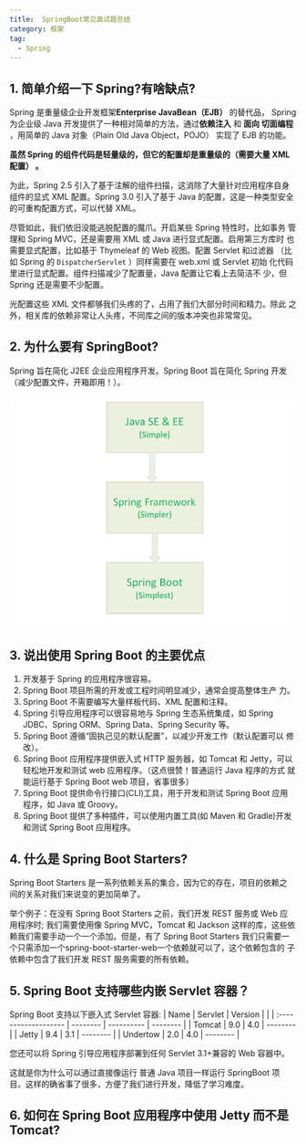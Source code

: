 ```yaml
---
title:  SpringBoot常见面试题总结
category: 框架
tag:
  - Spring
---
```


## 1. 简单介绍⼀下 Spring?有啥缺点?
Spring 是重量级企业开发框架**Enterprise JavaBean（EJB）** 的替代品，
Spring 为企业级 Java 开发提供了⼀种相对简单的⽅法，通过**依赖注⼊** 和 **⾯向
切⾯编程** ，⽤简单的 Java 对象（Plain Old Java Object，POJO） 实现了 EJB
的功能。  

**虽然 Spring 的组件代码是轻量级的，但它的配置却是重量级的（需要⼤量 XML
配置） 。**  

为此，Spring 2.5 引⼊了基于注解的组件扫描，这消除了⼤量针对应⽤程序⾃身
组件的显式 XML 配置。Spring 3.0 引⼊了基于 Java 的配置，这是⼀种类型安全
的可重构配置⽅式，可以代替 XML。  

尽管如此，我们依旧没能逃脱配置的魔⽖。开启某些 Spring 特性时，⽐如事务
管理和 Spring MVC，还是需要⽤ XML 或 Java 进⾏显式配置。启⽤第三⽅库时
也需要显式配置，⽐如基于 Thymeleaf 的 Web 视图。配置 Servlet 和过滤器
（⽐如 Spring 的 `DispatcherServlet` ）同样需要在 web.xml 或 Servlet 初始
化代码⾥进⾏显式配置。组件扫描减少了配置量，Java 配置让它看上去简洁不
少，但 Spring 还是需要不少配置。  

光配置这些 XML ⽂件都够我们头疼的了，占⽤了我们⼤部分时间和精⼒。除此
之外，相关库的依赖⾮常让⼈头疼，不同库之间的版本冲突也⾮常常⻅。

## 2. 为什么要有 SpringBoot?

Spring 旨在简化 J2EE 企业应⽤程序开发。Spring Boot 旨在简化 Spring 开发
（减少配置⽂件，开箱即⽤！）。  

![](./images/spring-boot01.png)  


## 3. 说出使⽤ Spring Boot 的主要优点
1. 开发基于 Spring 的应⽤程序很容易。
2. Spring Boot 项⽬所需的开发或⼯程时间明显减少，通常会提⾼整体⽣产
   ⼒。
3. Spring Boot 不需要编写⼤量样板代码、XML 配置和注释。
4. Spring 引导应⽤程序可以很容易地与 Spring ⽣态系统集成，如 Spring
   JDBC、Spring ORM、Spring Data、Spring Security 等。
5. Spring Boot 遵循“固执⼰⻅的默认配置”，以减少开发⼯作（默认配置可以
   修改）。
6. Spring Boot 应⽤程序提供嵌⼊式 HTTP 服务器，如 Tomcat 和 Jetty，可以
   轻松地开发和测试 web 应⽤程序。（这点很赞！普通运⾏ Java 程序的⽅式
   就能运⾏基于 Spring Boot web 项⽬，省事很多）
7. Spring Boot 提供命令⾏接⼝(CLI)⼯具，⽤于开发和测试 Spring Boot 应⽤
   程序，如 Java 或 Groovy。
8. Spring Boot 提供了多种插件，可以使⽤内置⼯具(如 Maven 和 Gradle)开发
   和测试 Spring Boot 应⽤程序。

## 4. 什么是 Spring Boot Starters?
Spring Boot Starters 是⼀系列依赖关系的集合，因为它的存在，项⽬的依赖之
间的关系对我们来说变的更加简单了。    

举个例⼦：在没有 Spring Boot Starters 之前，我们开发 REST 服务或 Web 应
⽤程序时; 我们需要使⽤像 Spring MVC，Tomcat 和 Jackson 这样的库，这些依
赖我们需要⼿动⼀个⼀个添加。但是，有了 Spring Boot Starters 我们只需要⼀
个只需添加⼀个spring-boot-starter-web⼀个依赖就可以了，这个依赖包含的
⼦依赖中包含了我们开发 REST 服务需要的所有依赖。

## 5. Spring Boot ⽀持哪些内嵌 Servlet 容器？

Spring Boot ⽀持以下嵌⼊式 Servlet 容器:
| Name                 | Servlet   |        Version    |          | 
| :------------------- | -------- | ---------- | -------- |
| Tomcat | 9.0 | 4.0 | -------- |
| Jetty | 9.4 | 3.1 | -------- |
| Undertow | 2.0 | 4.0 | -------- |

您还可以将 Spring 引导应⽤程序部署到任何 Servlet 3.1+兼容的 Web 容器中。   

这就是你为什么可以通过直接像运⾏ 普通 Java 项⽬⼀样运⾏ SpringBoot 项
⽬。这样的确省事了很多，⽅便了我们进⾏开发，降低了学习难度。  


## 6. 如何在 Spring Boot 应⽤程序中使⽤ Jetty ⽽不是 Tomcat?